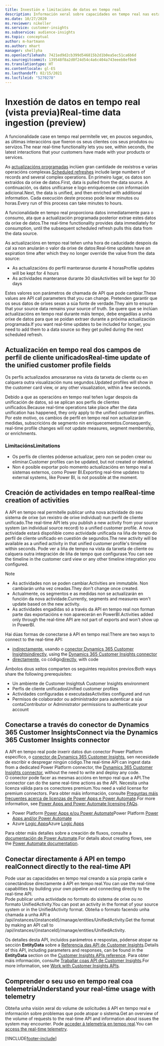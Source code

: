 ```yaml
---
title: Inxestión e limitacións de datos en tempo real
description: Información xeral sobre capacidades en tempo real nas estatísticas do público.
ms.date: 10/27/2020
ms.reviewer: nikeller
ms.service: customer-insights
ms.subservice: audience-insights
ms.topic: conceptual
author: m-hartmann
ms.author: mhart
manager: shellyha
ms.openlocfilehash: 7421ed9d2cb399d546815b2d1b0ea5ec51ca6b6d
ms.sourcegitcommit: 139548f8a2d0f24d54c4a6c404a743eeeb8ef8e0
ms.translationtype: HT
ms.contentlocale: gl-ES
ms.lasthandoff: 02/15/2021
ms.locfileid: "5270278"
---
```

# <a name="real-time-data-ingestion-preview"></a><span data-ttu-id="73103-103">Inxestión de datos en tempo real (vista previa)</span><span class="sxs-lookup"><span data-stu-id="73103-103">Real-time data ingestion (preview)</span></span>

<span data-ttu-id="73103-104">A funcionalidade case en tempo real permítelle ver, en poucos segundos, as últimas interaccións que fixeron os seus clientes cos seus produtos ou servizos.</span><span class="sxs-lookup"><span data-stu-id="73103-104">The near real-time functionality lets you see, within seconds, the latest interactions that your customers have made with your products or services.</span></span>

<span data-ttu-id="73103-105">As [actualizacións programadas](system.md#schedule-tab) inclúen gran cantidade de rexistros e varias operacións complexas.</span><span class="sxs-lookup"><span data-stu-id="73103-105">[Scheduled refreshes](system.md#schedule-tab) include large numbers of records and several complex operations.</span></span> <span data-ttu-id="73103-106">En primeiro lugar, os datos son extraídos da orixe de datos.</span><span class="sxs-lookup"><span data-stu-id="73103-106">First, data is pulled from the data source.</span></span> <span data-ttu-id="73103-107">A continuación, os datos unifícanse e logo enriquécense con información adicional.</span><span class="sxs-lookup"><span data-stu-id="73103-107">Next, the data is unified, and then enriched with additional information.</span></span> <span data-ttu-id="73103-108">Cada execución deste proceso pode levar minutos ou horas.</span><span class="sxs-lookup"><span data-stu-id="73103-108">Every run of this process can take minutes to hours.</span></span>

<span data-ttu-id="73103-109">A funcionalidade en tempo real proporciona datos inmediatamente para o consumo, ata que a actualización programada posterior extrae estes datos da orixe de datos.</span><span class="sxs-lookup"><span data-stu-id="73103-109">The real-time functionality provides data immediately for consumption, until the subsequent scheduled refresh pulls this data from the data source.</span></span>

<span data-ttu-id="73103-110">As actualizacións en tempo real teñen unha hora de caducidade despois da cal xa non anularán o valor da orixe de datos:</span><span class="sxs-lookup"><span data-stu-id="73103-110">Real-time updates have an expiration time after which they no longer override the value from the data source:</span></span>

- <span data-ttu-id="73103-111">As actualizacións do perfil manteranse durante 4 horas</span><span class="sxs-lookup"><span data-stu-id="73103-111">Profile updates will be kept for 4 hours</span></span>
- <span data-ttu-id="73103-112">As actividades manteranse durante 30 días</span><span class="sxs-lookup"><span data-stu-id="73103-112">Activities will be kept for 30 days</span></span>

<span data-ttu-id="73103-113">Estes valores son parámetros de chamada de API que pode cambiar.</span><span class="sxs-lookup"><span data-stu-id="73103-113">These values are API call parameters that you can change.</span></span> <span data-ttu-id="73103-114">Pretenden garantir que os seus datos de orixes sexan a súa fonte de verdade.</span><span class="sxs-lookup"><span data-stu-id="73103-114">They aim to ensure that your source data remains your source of truth.</span></span> <span data-ttu-id="73103-115">Se quere que se inclúan actualizacións en tempo real durante máis tempo, debe engadilas a unha orixe de datos para que se poidan extraer durante a próxima actualización programada.</span><span class="sxs-lookup"><span data-stu-id="73103-115">If you want real-time updates to be included for longer, you need to add them to a data source so they get pulled during the next scheduled refresh.</span></span>

## <a name="real-time-update-of-the-unified-customer-profile-fields"></a><span data-ttu-id="73103-116">Actualización en tempo real dos campos de perfil de cliente unificados</span><span class="sxs-lookup"><span data-stu-id="73103-116">Real-time update of the unified customer profile fields</span></span>

<span data-ttu-id="73103-117">Os perfís actualizados amosaranse na vista da tarxeta de cliente ou en calquera outra visualización nuns segundos.</span><span class="sxs-lookup"><span data-stu-id="73103-117">Updated profiles will show in the customer card view, or any other visualization, within a few seconds.</span></span>

<span data-ttu-id="73103-118">Debido a que as operacións en tempo real teñen lugar despois da unificación de datos, só se aplican aos perfís de clientes unificados.</span><span class="sxs-lookup"><span data-stu-id="73103-118">Because real-time operations take place after the data unification has happened, they only apply to the unified customer profiles.</span></span> <span data-ttu-id="73103-119">Por este motivo, os cambios de perfil en tempo real non actualizarán medidas, subscricións de segmento nin enriquecementos.</span><span class="sxs-lookup"><span data-stu-id="73103-119">Consequently, real-time profile changes will not update measures, segment membership, or enrichments.</span></span>

### <a name="limitations"></a><span data-ttu-id="73103-120">Limitacións</span><span class="sxs-lookup"><span data-stu-id="73103-120">Limitations</span></span>

- <span data-ttu-id="73103-121">Os perfís de clientes pódense actualizar, pero non se poden crear ou eliminar.</span><span class="sxs-lookup"><span data-stu-id="73103-121">Customer profiles can be updated, but not created or deleted.</span></span>
- <span data-ttu-id="73103-122">Non é posible exportar polo momento actualizacións en tempo real a sistemas externos, como Power BI.</span><span class="sxs-lookup"><span data-stu-id="73103-122">Exporting real-time updates to external systems, like Power BI, is not possible at the moment.</span></span>

## <a name="real-time-creation-of-activities"></a><span data-ttu-id="73103-123">Creación de actividades en tempo real</span><span class="sxs-lookup"><span data-stu-id="73103-123">Real-time creation of activities</span></span>

<span data-ttu-id="73103-124">A API en tempo real permítelle publicar unha nova actividade do seu sistema de orixe (un rexistro de orixe individual) nun perfil de cliente unificado.</span><span class="sxs-lookup"><span data-stu-id="73103-124">The real-time API lets you publish a new activity from your source system (an individual source record) to a unified customer profile.</span></span> <span data-ttu-id="73103-125">A nova actividade estará dispoñible como actividade unificada na liña de tempo do perfil de cliente unificado en cuestión de segundos.</span><span class="sxs-lookup"><span data-stu-id="73103-125">The new activity will be available as a unified activity in that unified customer profile's timeline within seconds.</span></span> <span data-ttu-id="73103-126">Pode ver a liña de tempo na vista da tarxeta de cliente ou calquera outra integración de liña de tempo que configurase.</span><span class="sxs-lookup"><span data-stu-id="73103-126">You can see the timeline in the customer card view or any other timeline integration you configured.</span></span>

> [!NOTE]
>
> - <span data-ttu-id="73103-127">As actividades non se poden cambiar.</span><span class="sxs-lookup"><span data-stu-id="73103-127">Activities are immutable.</span></span> <span data-ttu-id="73103-128">Non cambiarán unha vez creadas.</span><span class="sxs-lookup"><span data-stu-id="73103-128">They don't change once created.</span></span>
> - <span data-ttu-id="73103-129">Actualmente, os segmentos e as medidas non se actualizarán en función da nova actividade.</span><span class="sxs-lookup"><span data-stu-id="73103-129">Currently, segments and measures won't update based on the new activity.</span></span>
> - <span data-ttu-id="73103-130">As actividades engadidas só a través da API en tempo real non forman parte das exportacións e non aparecerán en PowerBI.</span><span class="sxs-lookup"><span data-stu-id="73103-130">Activities added only through the real-time API are not part of exports and won't show up in PowerBI.</span></span>

<span data-ttu-id="73103-131">Hai dúas formas de conectarse á API en tempo real:</span><span class="sxs-lookup"><span data-stu-id="73103-131">There are two ways to connect to the real-time API:</span></span>

- <span data-ttu-id="73103-132">[indirectamente](#connect-via-the-dynamics-365-customer-insights-connector), usando o [conector Dynamics 365 Customer Insights](https://docs.microsoft.com/connectors/customerinsights/)</span><span class="sxs-lookup"><span data-stu-id="73103-132">[indirectly](#connect-via-the-dynamics-365-customer-insights-connector), using the [Dynamics 365 Customer Insights connector](https://docs.microsoft.com/connectors/customerinsights/)</span></span>
- <span data-ttu-id="73103-133">[directamente](#connect-directly-to-the-real-time-api), co código</span><span class="sxs-lookup"><span data-stu-id="73103-133">[directly](#connect-directly-to-the-real-time-api), with code</span></span>

<span data-ttu-id="73103-134">Ámbolos dous xeitos comparten os seguintes requisitos previos:</span><span class="sxs-lookup"><span data-stu-id="73103-134">Both ways share the following prerequisites:</span></span>

- <span data-ttu-id="73103-135">Un ambiente de Customer Insights</span><span class="sxs-lookup"><span data-stu-id="73103-135">A Customer Insights environment</span></span>
- <span data-ttu-id="73103-136">Perfís de cliente unificados</span><span class="sxs-lookup"><span data-stu-id="73103-136">Unified customer profiles</span></span>
- <span data-ttu-id="73103-137">Actividades configuradas e executadas</span><span class="sxs-lookup"><span data-stu-id="73103-137">Activities configured and run</span></span>
- <span data-ttu-id="73103-138">Permisos de colaborador ou administrador para autenticar a súa conta</span><span class="sxs-lookup"><span data-stu-id="73103-138">Contributor or Administrator permissions to authenticate your account</span></span>

## <a name="connect-via-the-dynamics-365-customer-insights-connector"></a><span data-ttu-id="73103-139">Conectarse a través do conector de Dynamics 365 Customer Insights</span><span class="sxs-lookup"><span data-stu-id="73103-139">Connect via the Dynamics 365 Customer Insights connector</span></span>

<span data-ttu-id="73103-140">A API en tempo real pode inxerir datos dun conector Power Platform específico, o [conector de Dynamics 365 Customer Insights](https://docs.microsoft.com/connectors/customerinsights/), sen necesidade de escribir e despregar ningún código.</span><span class="sxs-lookup"><span data-stu-id="73103-140">The real-time API can ingest data from a dedicated Power Platform connector, the [Dynamics 365 Customer Insights connector](https://docs.microsoft.com/connectors/customerinsights/), without the need to write and deploy any code.</span></span>    
<span data-ttu-id="73103-141">O conector pode facer as mesmas accións en tempo real que a API.</span><span class="sxs-lookup"><span data-stu-id="73103-141">The connector can do the same real-time actions as the API.</span></span> <span data-ttu-id="73103-142">Necesita unha licenza válida para os conectores premium.</span><span class="sxs-lookup"><span data-stu-id="73103-142">You need a valid license for premium connectors.</span></span> <span data-ttu-id="73103-143">Para obter máis información, consulte [Preguntas máis frecuentes acerca de licenzas de Power Apps e Power Automate](https://docs.microsoft.com/power-platform/admin/powerapps-flow-licensing-faq).</span><span class="sxs-lookup"><span data-stu-id="73103-143">For more information, see [Power Apps and Power Automate licensing FAQs](https://docs.microsoft.com/power-platform/admin/powerapps-flow-licensing-faq).</span></span>

- <span data-ttu-id="73103-144">Power Platform [Power Apps e/ou Power Automate](https://docs.microsoft.com/connectors/)</span><span class="sxs-lookup"><span data-stu-id="73103-144">Power Platform [Power Apps and/or Power Automate](https://docs.microsoft.com/connectors/)</span></span>
- <span data-ttu-id="73103-145">Azure [Logic Apps](https://docs.microsoft.com/azure/connectors/apis-list)</span><span class="sxs-lookup"><span data-stu-id="73103-145">Azure [Logic Apps](https://docs.microsoft.com/azure/connectors/apis-list)</span></span>

<span data-ttu-id="73103-146">Para obter máis detalles sobre a creación de fluxos, consulte a [documentación de Power Automate](https://docs.microsoft.com/power-automate/).</span><span class="sxs-lookup"><span data-stu-id="73103-146">For details about creating flows, see the [Power Automate documentation](https://docs.microsoft.com/power-automate/).</span></span>

## <a name="connect-directly-to-the-real-time-api"></a><span data-ttu-id="73103-147">Conectar directamente á API en tempo real</span><span class="sxs-lookup"><span data-stu-id="73103-147">Connect directly to the real-time API</span></span>

<span data-ttu-id="73103-148">Pode usar as capacidades en tempo real creando a súa propia canle e conectándose directamente á API en tempo real.</span><span class="sxs-lookup"><span data-stu-id="73103-148">You can use the real-time capabilities by building your own pipeline and connecting directly to the real-time API.</span></span>    
<span data-ttu-id="73103-149">Pode publicar unha actividade no formato do sistema de orixe ou no formato UnifiedActivity.</span><span class="sxs-lookup"><span data-stu-id="73103-149">You can post an activity in the format of your source system or in the UnifiedActivity format.</span></span> <span data-ttu-id="73103-150">Obteña o formato facendo unha chamada a unha API a /api/instances/{instanceId}/manage/entities/UnifiedActivity.</span><span class="sxs-lookup"><span data-stu-id="73103-150">Get the format by making an API call to /api/instances/{instanceId}/manage/entities/UnifiedActivity.</span></span>

<span data-ttu-id="73103-151">Os detalles desta API, incluídos parámetros e respostas, pódense atopar na sección **EntityData** sobre a [Referencia das API de Customer Insights](https://developer.ci.ai.dynamics.com/api-details#api=CustomerInsights).</span><span class="sxs-lookup"><span data-stu-id="73103-151">Details of this API, including parameters and responses, can be found in the **EntityData** section on the [Customer Insights APIs reference](https://developer.ci.ai.dynamics.com/api-details#api=CustomerInsights).</span></span> <span data-ttu-id="73103-152">Para obter máis información, consulte [Traballar coas API de Customer Insights](apis.md).</span><span class="sxs-lookup"><span data-stu-id="73103-152">For more information, see [Work with Customer Insights APIs](apis.md).</span></span>

## <a name="understand-your-real-time-usage-with-telemetry"></a><span data-ttu-id="73103-153">Comprender o seu uso en tempo real coa telemetría</span><span class="sxs-lookup"><span data-stu-id="73103-153">Understand your real-time usage with telemetry</span></span>

<span data-ttu-id="73103-154">Obteña unha visión xeral do volume de solicitudes á API en tempo real e información sobre problemas que pode atopar o sistema.</span><span class="sxs-lookup"><span data-stu-id="73103-154">Get an overview of the volume of requests to the real-time API and information about issues the system may encounter.</span></span> <span data-ttu-id="73103-155">Pode [acceder á telemetría en tempo real](system.md#api-usage-tab).</span><span class="sxs-lookup"><span data-stu-id="73103-155">You can [access the real-time telemetry](system.md#api-usage-tab).</span></span> 


[!INCLUDE[footer-include](../includes/footer-banner.md)]